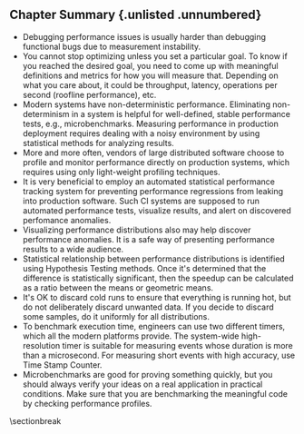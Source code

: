 

## Chapter Summary {.unlisted .unnumbered}

* Debugging performance issues is usually harder than debugging functional bugs due to measurement instability.
* You cannot stop optimizing unless you set a particular goal. To know if you reached the desired goal, you need to come up with meaningful definitions and metrics for how you will measure that. Depending on what you care about, it could be throughput, latency, operations per second (roofline performance), etc. 
* Modern systems have non-deterministic performance. Eliminating non-determinism in a system is helpful for well-defined, stable performance tests, e.g., microbenchmarks. Measuring performance in production deployment requires dealing with a noisy environment by using statistical methods for analyzing results.
* More and more often, vendors of large distributed software choose to profile and monitor performance directly on production systems, which requires using only light-weight profiling techniques.
* It is very beneficial to employ an automated statistical performance tracking system for preventing performance regressions from leaking into production software. Such CI systems are supposed to run automated performance tests, visualize results, and alert on discovered perfomance anomalies.
* Visualizing performance distributions also may help discover performance anomalies. It is a safe way of presenting performance results to a wide audience.
* Statistical relationship between performance distributions is identified using Hypothesis Testing methods. Once it's determined that the difference is statistically significant, then the speedup can be calculated as a ratio between the means or geometric means.
* It's OK to discard cold runs to ensure that everything is running hot, but do not deliberately discard unwanted data. If you decide to discard some samples, do it uniformly for all distributions. 
* To benchmark execution time, engineers can use two different timers, which all the modern platforms provide. The system-wide high-resolution timer is suitable for measuring events whose duration is more than a microsecond. For measuring short events with high accuracy, use Time Stamp Counter.
* Microbenchmarks are good for proving something quickly, but you should always verify your ideas on a real application in practical conditions. Make sure that you are benchmarking the meaningful code by checking performance profiles.

\sectionbreak



